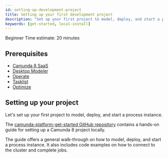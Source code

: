 ```yaml
---
id: setting-up-development-project
title: Setting up your first development project
description: "Set up your first project to model, deploy, and start a process instance."
keywords: [get-started, local-install]
---
```


<span class="badge badge--beginner">Beginner</span>
<span class="badge badge--medium">Time estimate: 20 minutes</span>

## Prerequisites

- [Camunda 8 SaaS](https://camunda.io)
- [Desktop Modeler](https://camunda.com/download/modeler/)
- [Operate](/self-managed/operate-deployment/install-and-start.md)
- [Tasklist](/self-managed/tasklist-deployment/install-and-start.md)
- [Optimize]($optimize$/components/what-is-optimize)

## Setting up your project

Let's set up your first project to model, deploy, and start a process instance.

The [camunda-platform-get-started GitHub repository](https://github.com/camunda/camunda-platform-get-started)
contains a hands-on guide for setting up a Camunda 8 project locally.

The guide offers a general walk-through on how to model, deploy, and start a
process instance. It also includes code examples on how to connect to the
cluster and complete jobs.
